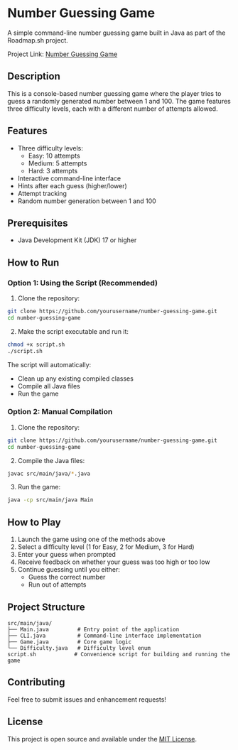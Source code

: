# Number Guessing Game

A simple command-line number guessing game built in Java as part of the Roadmap.sh project.

Project Link: [Number Guessing Game](https://roadmap.sh/projects/number-guessing-game)

## Description

This is a console-based number guessing game where the player tries to guess a randomly generated number between 1 and 100. The game features three difficulty levels, each with a different number of attempts allowed.

## Features

- Three difficulty levels:
  - Easy: 10 attempts
  - Medium: 5 attempts
  - Hard: 3 attempts
- Interactive command-line interface
- Hints after each guess (higher/lower)
- Attempt tracking
- Random number generation between 1 and 100

## Prerequisites

- Java Development Kit (JDK) 17 or higher

## How to Run

### Option 1: Using the Script (Recommended)

1. Clone the repository:

```bash
git clone https://github.com/yourusername/number-guessing-game.git
cd number-guessing-game
```

2. Make the script executable and run it:

```bash
chmod +x script.sh
./script.sh
```

The script will automatically:

- Clean up any existing compiled classes
- Compile all Java files
- Run the game

### Option 2: Manual Compilation

1. Clone the repository:

```bash
git clone https://github.com/yourusername/number-guessing-game.git
cd number-guessing-game
```

2. Compile the Java files:

```bash
javac src/main/java/*.java
```

3. Run the game:

```bash
java -cp src/main/java Main
```

## How to Play

1. Launch the game using one of the methods above
2. Select a difficulty level (1 for Easy, 2 for Medium, 3 for Hard)
3. Enter your guess when prompted
4. Receive feedback on whether your guess was too high or too low
5. Continue guessing until you either:
   - Guess the correct number
   - Run out of attempts

## Project Structure

```
src/main/java/
├── Main.java         # Entry point of the application
├── CLI.java          # Command-line interface implementation
├── Game.java         # Core game logic
└── Difficulty.java   # Difficulty level enum
script.sh            # Convenience script for building and running the game
```

## Contributing

Feel free to submit issues and enhancement requests!

## License

This project is open source and available under the [MIT License](LICENSE).
